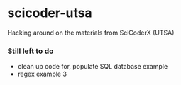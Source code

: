 # scicoder-utsa
Hacking around on the materials from SciCoderX (UTSA)

### Still left to do
* clean up code for, populate SQL database example
* regex example 3
